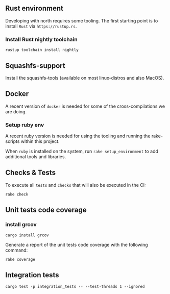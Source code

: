 ## Rust environment

Developing with north requires some tooling. The first starting point is to install `Rust` via `https://rustup.rs`.

### Install Rust nightly toolchain

```shell
rustup toolchain install nightly
```

## Squashfs-support

Install the squashfs-tools (available on most linux-distros and also MacOS).

## Docker

A recent version of `docker` is needed for some of the cross-compilations we are doing.

### Setup ruby env

A recent ruby version is needed for using the tooling and running the rake-scripts within this
project.

When `ruby` is installed on the system, run `rake setup_environment` to add additional tools and libraries.

## Checks & Tests

To execute all `tests` and `checks` that will also be executed in the CI:

```shell
rake check
```

## Unit tests code coverage

### install grcov

```shell
cargo install grcov
```


Generate a report of the unit tests code coverage with the following command:

```shell
rake coverage
```

## Integration tests

```shell
cargo test -p integration_tests -- --test-threads 1 --ignored
```
